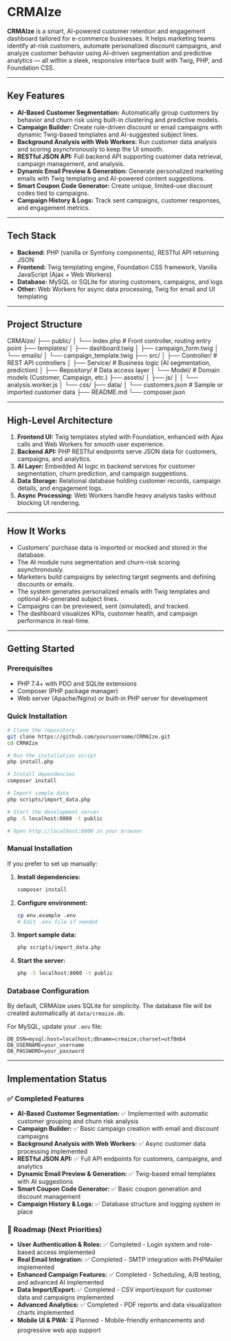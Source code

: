 # CRMAIze

**CRMAIze** is a smart, AI-powered customer retention and engagement dashboard tailored for e-commerce businesses. It helps marketing teams identify at-risk customers, automate personalized discount campaigns, and analyze customer behavior using AI-driven segmentation and predictive analytics — all within a sleek, responsive interface built with Twig, PHP, and Foundation CSS.

---

## Key Features

- **AI-Based Customer Segmentation:** Automatically group customers by behavior and churn risk using built-in clustering and predictive models.
- **Campaign Builder:** Create rule-driven discount or email campaigns with dynamic Twig-based templates and AI-suggested subject lines.
- **Background Analysis with Web Workers:** Run customer data analysis and scoring asynchronously to keep the UI smooth.
- **RESTful JSON API:** Full backend API supporting customer data retrieval, campaign management, and analysis.
- **Dynamic Email Preview & Generation:** Generate personalized marketing emails with Twig templating and AI-powered content suggestions.
- **Smart Coupon Code Generator:** Create unique, limited-use discount codes tied to campaigns.
- **Campaign History & Logs:** Track sent campaigns, customer responses, and engagement metrics.

---

## Tech Stack

- **Backend:** PHP (vanilla or Symfony components), RESTful API returning JSON
- **Frontend:** Twig templating engine, Foundation CSS framework, Vanilla JavaScript (Ajax + Web Workers)
- **Database:** MySQL or SQLite for storing customers, campaigns, and logs
- **Other:** Web Workers for async data processing, Twig for email and UI templating

---

## Project Structure

CRMAIze/
├── public/
│ └── index.php # Front controller, routing entry point
├── templates/
│ ├── dashboard.twig
│ ├── campaign_form.twig
│ └── emails/
│ └── campaign_template.twig
├── src/
│ ├── Controller/ # REST API controllers
│ ├── Service/ # Business logic (AI segmentation, prediction)
│ ├── Repository/ # Data access layer
│ └── Model/ # Domain models (Customer, Campaign, etc.)
├── assets/
│ ├── js/
│ │ └── analysis.worker.js
│ └── css/
├── data/
│ └── customers.json # Sample or imported customer data
├── README.md
└── composer.json

---

## High-Level Architecture

1. **Frontend UI:** Twig templates styled with Foundation, enhanced with Ajax calls and Web Workers for smooth user experience.
2. **Backend API:** PHP RESTful endpoints serve JSON data for customers, campaigns, and analytics.
3. **AI Layer:** Embedded AI logic in backend services for customer segmentation, churn prediction, and campaign suggestions.
4. **Data Storage:** Relational database holding customer records, campaign details, and engagement logs.
5. **Async Processing:** Web Workers handle heavy analysis tasks without blocking UI rendering.

---

## How It Works

- Customers’ purchase data is imported or mocked and stored in the database.
- The AI module runs segmentation and churn-risk scoring asynchronously.
- Marketers build campaigns by selecting target segments and defining discounts or emails.
- The system generates personalized emails with Twig templates and optional AI-generated subject lines.
- Campaigns can be previewed, sent (simulated), and tracked.
- The dashboard visualizes KPIs, customer health, and campaign performance in real-time.

---

## Getting Started

### Prerequisites

- PHP 7.4+ with PDO and SQLite extensions
- Composer (PHP package manager)
- Web server (Apache/Nginx) or built-in PHP server for development

### Quick Installation

```bash
# Clone the repository
git clone https://github.com/yourusername/CRMAIze.git
cd CRMAIze

# Run the installation script
php install.php

# Install dependencies
composer install

# Import sample data
php scripts/import_data.php

# Start the development server
php -S localhost:8000 -t public

# Open http://localhost:8000 in your browser
```

### Manual Installation

If you prefer to set up manually:

1. **Install dependencies:**

   ```bash
   composer install
   ```

2. **Configure environment:**

   ```bash
   cp env.example .env
   # Edit .env file if needed
   ```

3. **Import sample data:**

   ```bash
   php scripts/import_data.php
   ```

4. **Start the server:**
   ```bash
   php -S localhost:8000 -t public
   ```

### Database Configuration

By default, CRMAIze uses SQLite for simplicity. The database file will be created automatically at `data/crmaize.db`.

For MySQL, update your `.env` file:

```
DB_DSN=mysql:host=localhost;dbname=crmaize;charset=utf8mb4
DB_USERNAME=your_username
DB_PASSWORD=your_password
```

---

## Implementation Status

### ✅ Completed Features

- **AI-Based Customer Segmentation:** ✅ Implemented with automatic customer grouping and churn risk analysis
- **Campaign Builder:** ✅ Basic campaign creation with email and discount campaigns
- **Background Analysis with Web Workers:** ✅ Async customer data processing implemented
- **RESTful JSON API:** ✅ Full API endpoints for customers, campaigns, and analytics
- **Dynamic Email Preview & Generation:** ✅ Twig-based email templates with AI suggestions
- **Smart Coupon Code Generator:** ✅ Basic coupon generation and discount management
- **Campaign History & Logs:** ✅ Database structure and logging system in place

### 🚧 Roadmap (Next Priorities)

- **User Authentication & Roles:** ✅ Completed - Login system and role-based access implemented
- **Real Email Integration:** ✅ Completed - SMTP integration with PHPMailer implemented
- **Enhanced Campaign Features:** ✅ Completed - Scheduling, A/B testing, and advanced AI implemented
- **Data Import/Export:** ✅ Completed - CSV import/export for customer data and campaigns implemented
- **Advanced Analytics:** ✅ Completed - PDF reports and data visualization charts implemented
- **Mobile UI & PWA:** ⏳ Planned - Mobile-friendly enhancements and progressive web app support
